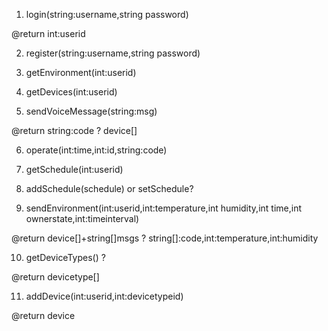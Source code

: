 1. login(string:username,string password)

@return int:userid

2. register(string:username,string password)

3. getEnvironment(int:userid)

4. getDevices(int:userid)

5. sendVoiceMessage(string:msg)

@return string:code ? device[]

6. operate(int:time,int:id,string:code)

7. getSchedule(int:userid)

8. addSchedule(schedule) or setSchedule?

9. sendEnvironment(int:userid,int:temperature,int humidity,int time,int ownerstate,int:timeinterval)

@return device[]+string[]msgs ? string[]:code,int:temperature,int:humidity

10. getDeviceTypes() ?

@return devicetype[]

11. addDevice(int:userid,int:devicetypeid)

@return device